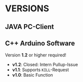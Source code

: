 # VERSIONS

## JAVA PC-Client

## C++ Arduino Software
  Version **1.2** or higher required!  

  * **v1.2**: Closed: Intern Pullup-Issue  
  * **v1.1**: Supports `KILL`-Request  
  * **v1.0**: Basic Function  
  
